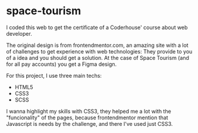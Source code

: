 # space-tourism
I coded this web to get the certificate of a Coderhouse' course about web developer.

The original design is from frontendmentor.com, an amazing site with a lot of challenges to get experience with web technologies:
  They provide to you of a idea and you should get a solution. At the case of Space Tourism (and for all pay accounts) you get a Figma design.

For this project, I use three main techs:
- HTML5
- CSS3
- SCSS

I wanna highlight my skills with CSS3, they helped me a lot with the "funcionality" of the pages, because frontendmentor mention that Javascript is needs by the challenge, and there I've used just CSS3.

